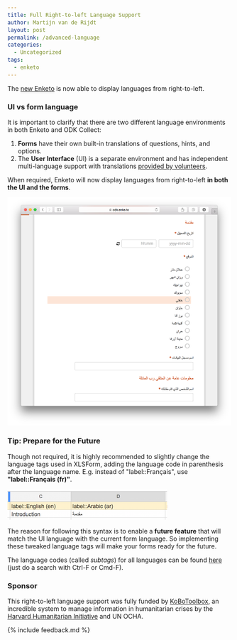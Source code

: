 ```yaml
---
title: Full Right-to-left Language Support
author: Martijn van de Rijdt
layout: post
permalink: /advanced-language
categories:
  - Uncategorized
tags:
  - enketo
--- 
```


The [new Enketo](/enketo-express) is now able to display languages from right-to-left.

### UI vs form language

It is important to clarify that there are two different language environments in both Enketo and ODK Collect:

1. **Forms** have their own built-in translations of questions, hints, and options. 
2. The **User Interface** (UI) is a separate environment and has independent multi-language support with translations [provided by volunteers](https://www.transifex.com/organization/enketo/dashboard/enketo-express).

When required, Enketo will now display languages from right-to-left **in both the UI and the forms**.

[![Arabic English Sample Form](../files/2015/08/arabic-english.png "Enketo Roadmap")](https://odk.enke.to/::YYYV)


### Tip: Prepare for the Future

Though not required, it is highly recommended to slightly change the language tags used in XLSForm, adding the language code in parenthesis after the language name. E.g. instead of "label::Français", use **"label::Français (fr)"**. 

![Tweaked Language Tags](../files/2015/08/language-tags.png "Tweaked Language Tags")

The reason for following this syntax is to enable a **future feature** that will match the UI language with the current form language. So implementing these tweaked language tags will make your forms ready for the future.

The language codes (called _subtags_) for all languages can be found [here](http://www.iana.org/assignments/language-subtag-registry/language-subtag-registry) (just do a search with Ctrl-F or Cmd-F).

### Sponsor

This right-to-left language support was fully funded by [KoBoToolbox](http://kobotoolbox.org), an incredible system to manage information in humanitarian crises by the [Harvard Humanitarian Initiative](http://hhi.harvard.edu/) and UN OCHA.

{% include feedback.md %}
